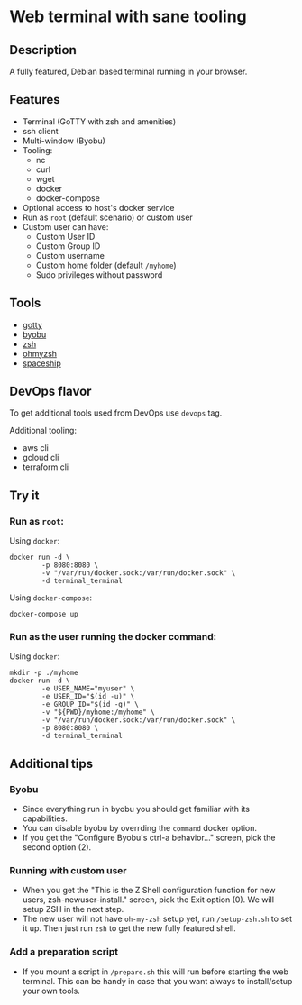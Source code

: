# Web terminal with sane tooling

## Description

A fully featured, Debian based terminal running in your browser.

## Features

* Terminal (GoTTY with zsh and amenities)
* ssh client
* Multi-window (Byobu)
* Tooling:
  * nc
  * curl
  * wget
  * docker
  * docker-compose
* Optional access to host's docker service
* Run as `root` (default scenario) or custom user
* Custom user can have:
  * Custom User ID
  * Custom Group ID
  * Custom username
  * Custom home folder (default `/myhome`)
  * Sudo privileges without password

## Tools

* [gotty](https://github.com/yudai/gotty)
* [byobu](https://www.byobu.org/)
* [zsh](https://www.zsh.org/)
* [ohmyzsh](https://github.com/ohmyzsh/ohmyzsh)
* [spaceship](https://github.com/denysdovhan/spaceship-prompt)

## DevOps flavor

To get additional tools used from DevOps use `devops` tag.

Additional tooling:

* aws cli
* gcloud cli
* terraform cli

## Try it

### Run as `root`:

Using `docker`:

```
docker run -d \
        -p 8080:8080 \
        -v "/var/run/docker.sock:/var/run/docker.sock" \
        -d terminal_terminal
```

Using `docker-compose`:

```
docker-compose up
```

### Run as the user running the docker command:

Using `docker`:

```
mkdir -p ./myhome
docker run -d \
        -e USER_NAME="myuser" \
        -e USER_ID="$(id -u)" \
        -e GROUP_ID="$(id -g)" \
        -v "${PWD}/myhome:/myhome" \
        -v "/var/run/docker.sock:/var/run/docker.sock" \
        -p 8080:8080 \
        -d terminal_terminal
```

## Additional tips

### Byobu

- Since everything run in byobu you should get familiar with its capabilities.
- You can disable byobu by overrding the `command` docker option.
- If you get the "Configure Byobu's ctrl-a behavior..." screen, pick the second option (2).

### Running with custom user

- When you get the "This is the Z Shell configuration function for new users,
zsh-newuser-install." screen, pick the Exit option (0). We will setup ZSH in the next step.
- The new user will not have `oh-my-zsh` setup yet, run `/setup-zsh.sh` to set it up. Then just run `zsh` to get the new fully featured shell.

### Add a preparation script

- If you mount a script in `/prepare.sh` this will run before starting the web terminal. This can be handy in case that you want always to install/setup your own tools.

